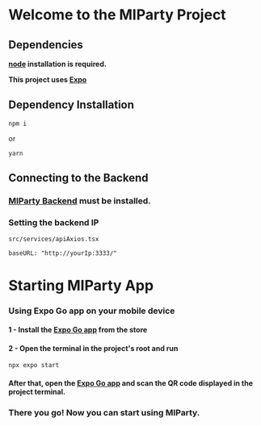 # Welcome to the MIParty Project

## Dependencies

**[node](https://nodejs.org/en) installation is required.**

**This project uses [Expo](https://expo.dev/)**

## Dependency Installation

```
npm i
```

or

```
yarn
```

## Connecting to the Backend

### [MIParty Backend](https://expo.dev/) must be installed.

### Setting the backend IP

`src/services/apiAxios.tsx`

`baseURL: "http://yourIp:3333/"`

# Starting MIParty App

### Using Expo Go app on your mobile device

#### 1 - Install the [Expo Go app](https://expo.dev/expo-go) from the store

#### 2 - Open the terminal in the project's root and run

```
npx expo start
```

#### After that, open the [Expo Go app](https://expo.dev/expo-go) and scan the QR code displayed in the project terminal.

### There you go! Now you can start using MIParty.
